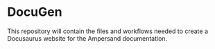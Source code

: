 # DocuGen
This repository will contain the files and workflows needed to create a Docusaurus website for the Ampersand documentation.
